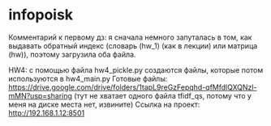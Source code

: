 # infopoisk

Комментарий к первому дз: я сначала немного запуталась в том, как выдавать обратный индекс (словарь (hw_1) (как в лекции) или матрица (hw)), поэтому загрузила оба файла.

HW4: с помощью файла hw4_pickle.py создаются файлы, которые потом используются в hw4_main.py
Готовые файлы: https://drive.google.com/drive/folders/1tapL9reGzFepqhd-qfMfdlQXQNzl-mMN?usp=sharing (тут не хватает одного файла tfidf_qs, потому что у меня на диске места нет, извините)
Ссылка на проект:  http://192.168.1.12:8501
